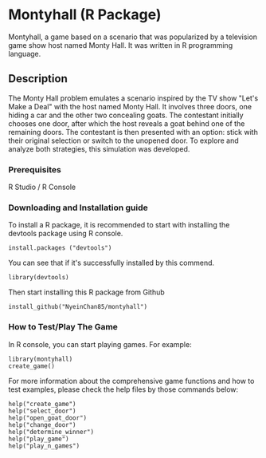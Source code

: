 # Montyhall (R Package)

Montyhall, a game based on a scenario that was popularized by a television game show host named Monty Hall. It was written in R programming language.

## Description

The Monty Hall problem emulates a scenario inspired by the TV show "Let's Make a Deal" with the host named Monty Hall.
    It involves three doors, one hiding a car and the other two concealing goats. The contestant initially chooses one door, 
    after which the host reveals a goat behind one of the remaining doors. The contestant is then presented with an option: 
    stick with their original selection or switch to the unopened door. To explore and analyze both strategies, 
   this simulation was developed.

### Prerequisites

R Studio / R Console 

### Downloading and Installation guide
To install a R package, it is recommended to start with installing the devtools package using R console.

```
install.packages ("devtools") 
 ```
You can see that if it's successfully installed by this commend.

```
library(devtools)
```
Then start installing this R package from Github
```
install_github("NyeinChan85/montyhall") 
 ```
### How to Test/Play The Game

In R console, you can start playing games.
For example:
```
library(montyhall)
create_game()
```
For more information about the comprehensive game functions and how to test examples, please check the help files by those commands below:
```
help("create_game")
help("select_door")
help("open_goat_door")
help("change_door")
help("determine_winner")
help("play_game")
help("play_n_games")
```
